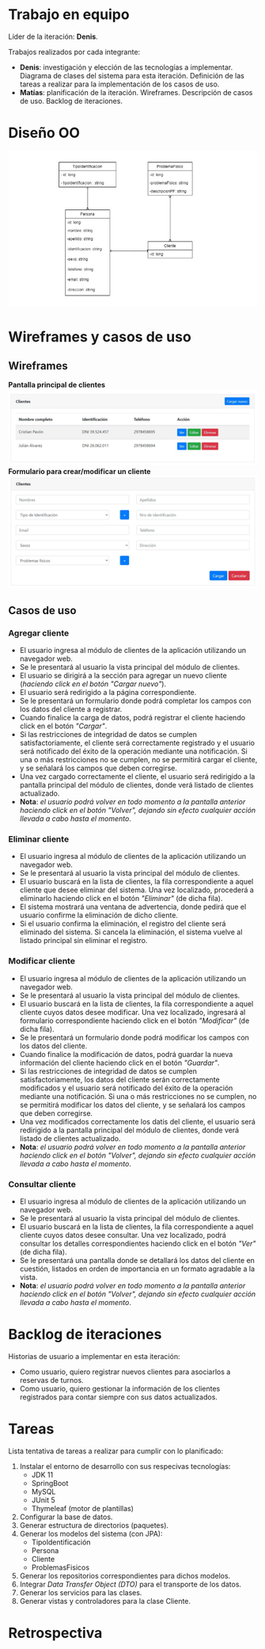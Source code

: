 # Trabajo en equipo
Líder de la iteración: **Denis**.

Trabajos realizados por cada integrante:
* **Denis**: investigación y elección de las tecnologías a implementar. Diagrama de clases del sistema para esta iteración. Definición de las tareas a realizar para la implementación de los casos de uso.
* **Matías**: planificación de la iteración. Wireframes. Descripción de casos de uso.  Backlog de iteraciones. 

# Diseño OO
![Diagrama de clases](img/diagClases.jpeg)

# Wireframes y casos de uso
## Wireframes
**Pantalla principal de clientes**
![Diagrama de clases](img/clientes.jpeg)
**Formulario para crear/modificar un cliente**
![Diagrama de clases](img/formClientes.jpeg)

## Casos de uso

### Agregar cliente
* El usuario ingresa al módulo de clientes de la aplicación utilizando un navegador web.
* Se le presentará al usuario la vista principal del módulo de clientes.
* El usuario se dirigirá a la sección para agregar un nuevo cliente (*haciendo click en el botón "Cargar nuevo"*).
* El usuario será redirigido a la página correspondiente.
* Se le presentará un formulario donde podrá completar los campos con los datos del cliente a registrar.
* Cuando finalice la carga de datos, podrá registrar el cliente haciendo click en el botón *"Cargar"*.
* Si las restricciones de integridad de datos se cumplen satisfactoriamente, el cliente será correctamente registrado y el usuario será notificado del éxito de la operación mediante una notificación. Si una o más restricciones no se cumplen, no se permitirá cargar el cliente, y se señalará los campos que deben corregirse.
* Una vez cargado correctamente el cliente, el usuario será redirigido a la pantalla principal del módulo de clientes, donde verá listado de clientes actualizado.
* **Nota**: *el usuario podrá volver en todo momento a la pantalla anterior haciendo click en el botón "Volver", dejando sin efecto cualquier acción llevada a cabo hasta el momento*.

### Eliminar cliente
* El usuario ingresa al módulo de clientes de la aplicación utilizando un navegador web.
* Se le presentará al usuario la vista principal del módulo de clientes.
* El usuario buscará en la lista de clientes, la fila correspondiente a aquel cliente que desee eliminar del sistema. Una vez localizado, procederá a eliminarlo haciendo click en el botón *"Eliminar"* (de dicha fila).
* El sistema mostrará una ventana de advertencia, donde pedirá que el usuario confirme la eliminación de dicho cliente.
* Si el usuario confirma la eliminación, el registro del cliente será eliminado del sistema. Si cancela la eliminación, el sistema vuelve al listado principal sin eliminar el registro.

### Modificar cliente
* El usuario ingresa al módulo de clientes de la aplicación utilizando un navegador web.
* Se le presentará al usuario la vista principal del módulo de clientes.
* El usuario buscará en la lista de clientes, la fila correspondiente a aquel cliente cuyos datos desee modificar. Una vez localizado, ingresará al formulario correspondiente haciendo click en el botón *"Modificar"* (de dicha fila).
* Se le presentará un formulario donde podrá modificar los campos con los datos del cliente.
* Cuando finalice la modificación de datos, podrá guardar la nueva información del cliente haciendo click en el botón *"Guardar"*.
* Si las restricciones de integridad de datos se cumplen satisfactoriamente, los datos del cliente serán correctamente modificados y el usuario será notificado del éxito de la operación mediante una notificación. Si una o más restricciones no se cumplen, no se permitirá modificar los datos del cliente, y se señalará los campos que deben corregirse.
* Una vez modificados correctamente los datis del cliente, el usuario será redirigido a la pantalla principal del módulo de clientes, donde verá listado de clientes actualizado.
* **Nota**: *el usuario podrá volver en todo momento a la pantalla anterior haciendo click en el botón "Volver", dejando sin efecto cualquier acción llevada a cabo hasta el momento*.

### Consultar cliente
* El usuario ingresa al módulo de clientes de la aplicación utilizando un navegador web.
* Se le presentará al usuario la vista principal del módulo de clientes.
* El usuario buscará en la lista de clientes, la fila correspondiente a aquel cliente cuyos datos desee consultar. Una vez localizado, podrá consultar los detalles correspondientes haciendo click en el botón *"Ver"* (de dicha fila).
* Se le presentará una pantalla donde se detallará los datos del cliente en cuestión, listados en orden de importancia en un formato agradable a la vista.
* **Nota**: *el usuario podrá volver en todo momento a la pantalla anterior haciendo click en el botón "Volver", dejando sin efecto cualquier acción llevada a cabo hasta el momento*.

# Backlog de iteraciones
Historias de usuario a implementar en esta iteración:
* Como usuario, quiero registrar nuevos clientes para asociarlos a reservas de turnos.
* Como usuario, quiero gestionar la información de los clientes registrados para contar siempre con sus datos actualizados.

# Tareas
Lista tentativa de tareas a realizar para cumplir con lo planificado:

1) Instalar el entorno de desarrollo con sus respecivas tecnologías:
   * JDK 11
   * SpringBoot
   * MySQL
   * JUnit 5
   * Thymeleaf (motor de plantillas)
2) Configurar la base de datos.
3) Generar estructura de directorios (paquetes).
4) Generar los modelos del sistema (con JPA):
   * TipoIdentificación
   * Persona
   * Cliente
   * ProblemasFisicos
5) Generar los repositorios correspondientes para dichos modelos.
6) Integrar *Data Transfer Object (DTO)* para el transporte de los datos.
7) Generar los servicios para las clases.
8) Generar vistas y controladores para la clase Cliente.

# Retrospectiva